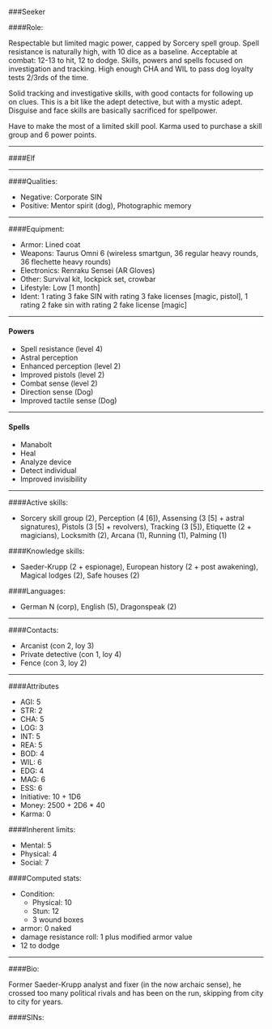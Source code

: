 ###Seeker

####Role:

Respectable but limited magic power, capped by Sorcery spell group. Spell resistance is naturally high, with 10 dice as a baseline. Acceptable at combat: 12-13 to hit, 12 to dodge. Skills, powers and spells focused on investigation and tracking. High enough CHA and WIL to pass dog loyalty tests 2/3rds of the time.

Solid tracking and investigative skills, with good contacts for following up on clues. This is a bit like the adept detective, but with a mystic adept. Disguise and face skills are basically sacrificed for spellpower. 

Have to make the most of a limited skill pool. Karma used to purchase a skill group and 6 power points. 

____
####Elf
____
####Qualities:

- Negative: Corporate SIN
- Positive: Mentor spirit (dog), Photographic memory

____
####Equipment:

- Armor: Lined coat
- Weapons: Taurus Omni 6 (wireless smartgun, 36 regular heavy rounds, 36 flechette heavy rounds)
- Electronics: Renraku Sensei (AR Gloves)
- Other: Survival kit, lockpick set, crowbar
- Lifestyle: Low [1 month]
- Ident: 1 rating 3 fake SIN with rating 3 fake licenses [magic, pistol], 1 rating 2 fake sin with rating 2 fake license [magic]

____
#### Powers

- Spell resistance (level 4)
- Astral perception
- Enhanced perception (level 2)
- Improved pistols (level 2)
- Combat sense (level 2)
- Direction sense (Dog)
- Improved tactile sense (Dog)

____
#### Spells

- Manabolt
- Heal
- Analyze device
- Detect individual
- Improved invisibility

____
####Active skills:

- Sorcery skill group (2), Perception (4 [6]), Assensing (3 [5] + astral signatures), Pistols (3 [5] + revolvers), Tracking (3 [5]), Etiquette (2 + magicians), Locksmith (2), Arcana (1), Running (1), Palming (1)

####Knowledge skills:

- Saeder-Krupp (2 + espionage), European history (2 + post awakening),  Magical lodges (2), Safe houses (2)

####Languages:

- German N (corp), English (5), Dragonspeak (2)

____
####Contacts:

- Arcanist (con 2, loy 3)
- Private detective (con 1, loy 4)
- Fence (con 3, loy 2)

____
####Attributes

- AGI: 5
- STR: 2
- CHA: 5
- LOG: 3
- INT: 5
- REA: 5
- BOD: 4
- WIL: 6
- EDG: 4
- MAG: 6
- ESS: 6
- Initiative: 10 + 1D6
- Money: 2500 + 2D6 * 40
- Karma: 0

####Inherent limits:

- Mental: 5
- Physical: 4
- Social: 7

####Computed stats:

- Condition:
	- Physical: 10
	- Stun: 12
	- 3 wound boxes
- armor: 0 naked
- damage resistance roll: 1 plus modified armor value
- 12 to dodge

____
####Bio:

Former Saeder-Krupp analyst and fixer (in the now archaic sense), he crossed too many political rivals and has been on the run, skipping from city to city for years. 


####SINs:

